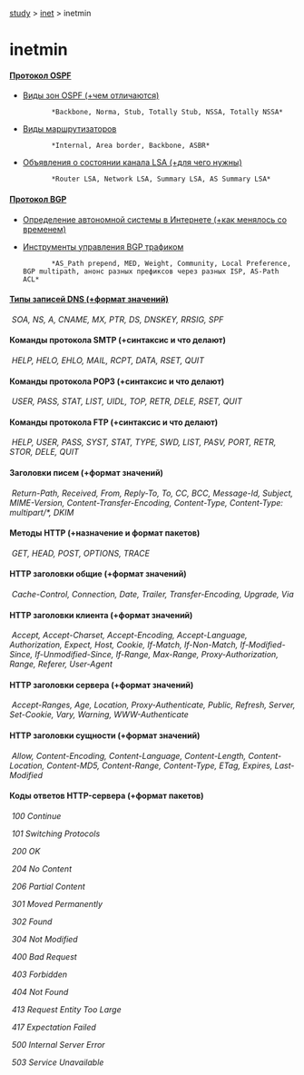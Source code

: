 [study](../) > [inet](./) > inetmin

# inetmin

#### [Протокол OSPF](routing.html#header-n124)

* [Виды зон OSPF (+чем отличаются)](routing/ospf.html#header-n114)

			 *Backbone, Norma, Stub, Totally Stub, NSSA, Totally NSSA*

* [Виды маршрутизаторов](routing/ospf.html#header-n148)

			 *Internal, Area border, Backbone, ASBR*

* [Объявления о состоянии канала LSA (+для чего нужны)](routing/ospf.html#header-n162)

			 *Router LSA, Network LSA, Summary LSA, AS Summary LSA*

#### [Протокол BGP](bgp#header-n3)

* [Определение автономной системы в Интернете (+как менялось со временем)](as#header-n3)
* [Инструменты управления BGP трафиком](bgp/traffic)

			 *AS_Path prepend, MED, Weight, Community, Local Preference, BGP multipath, анонс разных префиксов через разных ISP, AS-Path ACL*

#### [Типы записей DNS (+формат значений)](dns/conf)

​	 *SOA, NS, A, CNAME, MX, PTR, DS, DNSKEY, RRSIG, SPF*

#### Команды протокола SMTP (+синтаксис и что делают)

​	 *HELP, HELO, EHLO, MAIL, RCPT, DATA, RSET, QUIT*

#### Команды протокола POP3 (+синтаксис и что делают)

​	 *USER, PASS, STAT, LIST, UIDL, TOP, RETR, DELE, RSET, QUIT*

#### Команды протокола FTP (+синтаксис и что делают)

​	 *HELP, USER, PASS, SYST, STAT, TYPE, SWD, LIST, PASV, PORT, RETR, STOR, DELE, QUIT*

#### Заголовки писем (+формат значений)

​	 *Return-Path, Received, From, Reply-To, To, CC, BCC, Message-Id, Subject, MIME-Version, Content-Transfer-Encoding, Content-Type, Content-Type: multipart/\*, DKIM*

#### Методы HTTP (+назначение и формат пакетов)

​	 *GET, HEAD, POST, OPTIONS, TRACE*

#### HTTP заголовки общие (+формат значений)

​	 *Cache-Control, Connection, Date, Trailer, Transfer-Encoding, Upgrade, Via*

#### HTTP заголовки клиента (+формат значений)

​	 *Accept, Accept-Charset, Accept-Encoding, Accept-Language, Authorization, Expect, Host, Cookie, If-Match, If-Non-Match, If-Modified-Since, If-Unmodified-Since, If-Range, Max-Range, Proxy-Authorization, Range, Referer, User-Agent*

#### HTTP заголовки сервера (+формат значений)

​	 *Accept-Ranges, Age, Location, Proxy-Authenticate, Public, Refresh, Server, Set-Cookie, Vary, Warning, WWW-Authenticate*

#### HTTP заголовки сущности (+формат значений)

​	 *Allow, Content-Encoding, Content-Language, Content-Length, Content-Location, Content-MD5, Content-Range, Content-Type, ETag, Expires, Last-Modified*

#### Коды ответов HTTP-сервера (+формат пакетов)

​	 *100 Continue*

​	 *101 Switching Protocols*

​	 *200 OK*

​	 *204 No Content*

​	 *206 Partial Content*

​	 *301 Moved Permanently*

​	 *302 Found*

​	 *304 Not Modified*

​	 *400 Bad Request*

​	 *403 Forbidden*

​	 *404 Not Found*

​	 *413 Request Entity Too Large*

​	 *417 Expectation Failed*

​	 *500 Internal Server Error*

​	 *503 Service Unavailable*